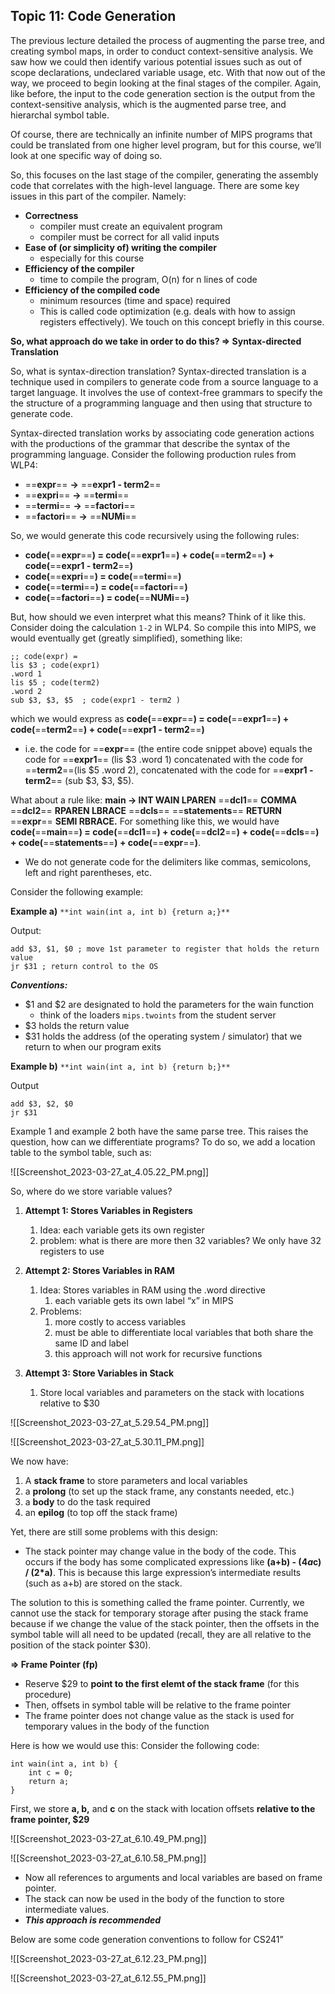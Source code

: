 ## Topic 11: Code Generation

The previous lecture detailed the process of augmenting the parse tree, and creating symbol maps, in order to conduct context-sensitive analysis. We saw how we could then identify various potential issues such as out of scope declarations, undeclared variable usage, etc. With that now out of the way, we proceed to begin looking at the final stages of the compiler. Again, like before, the input to the code generation section is the output from the context-sensitive analysis, which is the augmented parse tree, and hierarchal symbol table.

  

Of course, there are technically an infinite number of MIPS programs that could be translated from one higher level program, but for this course, we’ll look at one specific way of doing so.

  

So, this focuses on the last stage of the compiler, generating the assembly code that correlates with the high-level language. There are some key issues in this part of the compiler. Namely:

- **Correctness**
    - compiler must create an equivalent program
    - compiler must be correct for all valid inputs
- **Ease of (or simplicity of) writing the compiler**
    - especially for this course
- **Efficiency of the compiler**
    - time to compile the program, O(n) for n lines of code
- **Efficiency of the compiled code**
    - minimum resources (time and space) required
    - This is called code optimization (e.g. deals with how to assign registers effectively). We touch on this concept briefly in this course.

  

**So, what approach do we take in order to do this? ⇒ Syntax-directed Translation**

So, what is syntax-direction translation? Syntax-directed translation is a technique used in compilers to generate code from a source language to a target language. It involves the use of context-free grammars to specify the the structure of a programming language and then using that structure to generate code.

Syntax-directed translation works by associating code generation actions with the productions of the grammar that describe the syntax of the programming language. Consider the following production rules from WLP4:

- ==**expr**== **→** ==**expr1 - term2**==
- ==**expri**== **→** ==**termi**==
- ==**termi**== **→** ==**factori**==
- ==**factori**== **→** ==**NUMi**==

So, we would generate this code recursively using the following rules:

- **code(**==**expr**==**) = code(**==**expr1**==**) + code(**==**term2**==**) + code(**==**expr1 - term2**==**)**
- **code(**==**expri**==**) = code(**==**termi**==**)**
- **code(**==**termi**==**) = code(**==**factori**==**)**
- **code(**==**factori**==**) = code(**==**NUMi**==**)**

  

But, how should we even interpret what this means? Think of it like this. Consider doing the calculation `1-2` in WLP4. So compile this into MIPS, we would eventually get (greatly simplified), something like:

```Assembly
;; code(expr) = 
lis $3 ; code(expr1) 
.word 1
lis $5 ; code(term2)
.word 2
sub $3, $3, $5  ; code(expr1 - term2 )
```

which we would express as **code(**==**expr**==**) = code(**==**expr1**==**) + code(**==**term2**==**) + code(**==**expr1 - term2**==**)**

- i.e. the code for ==**expr**== (the entire code snippet above) equals the code for ==**expr1**== (lis $3 .word 1) concatenated with the code for ==**term2**==(lis $5 .word 2), concatenated with the code for ==**expr1 - term2**== (sub $3, $3, $5).

  

What about a rule like: **main → INT WAIN LPAREN** ==**dcl1**== **COMMA** ==**dcl2**== **RPAREN LBRACE** ==**dcls**== ==**statements**== **RETURN** ==**expr**== **SEMI RBRACE.** For something like this, we would have **code(**==**main**==**) = code(**==**dcl1**==**) + code(**==**dcl2**==**) + code(**==**dcls**==**) + code(**==**statements**==**) + code(**==**expr**==**)**.

- We do not generate code for the delimiters like commas, semicolons, left and right parentheses, etc.

  

Consider the following example:

**Example a)** `**int wain(int a, int b) {return a;}**`

Output:

```Assembly
add $3, $1, $0 ; move 1st parameter to register that holds the return value 
jr $31 ; return control to the OS 
```

_**Conventions:**_

- $1 and $2 are designated to hold the parameters for the wain function
    - think of the loaders `mips.twoints` from the student server
- $3 holds the return value
- $31 holds the address (of the operating system / simulator) that we return to when our program exits

  

**Example b)** `**int wain(int a, int b) {return b;}**`

Output

```Assembly
add $3, $2, $0
jr $31
```

Example 1 and example 2 both have the same parse tree. This raises the question, how can we differentiate programs? To do so, we add a location table to the symbol table, such as:

![[Screenshot_2023-03-27_at_4.05.22_PM.png]]

So, where do we store variable values?

1. **Attempt 1: Stores Variables in Registers**
    1. Idea: each variable gets its own register
    2. problem: what is there are more then 32 variables? We only have 32 registers to use
2. **Attempt 2: Stores Variables in RAM**
    1. Idea: Stores variables in RAM using the .word directive
        1. each variable gets its own label “x” in MIPS
    2. Problems:
        1. more costly to access variables
        2. must be able to differentiate local variables that both share the same ID and label
        3. this approach will not work for recursive functions
3. **Attempt 3: Store Variables in Stack**
    
    1. Store local variables and parameters on the stack with locations relative to $30
    
      
    

![[Screenshot_2023-03-27_at_5.29.54_PM.png]]

![[Screenshot_2023-03-27_at_5.30.11_PM.png]]

We now have:

1. A **stack frame** to store parameters and local variables
2. a **prolong** (to set up the stack frame, any constants needed, etc.)
3. a **body** to do the task required
4. an **epilog** (to top off the stack frame)

Yet, there are still some problems with this design:

- The stack pointer may change value in the body of the code. This occurs if the body has some complicated expressions like **(a+b) - (4*a*c) / (2*a)**. This is because this large expression’s intermediate results (such as a+b) are stored on the stack.

The solution to this is something called the frame pointer. Currently, we cannot use the stack for temporary storage after pusing the stack frame because if we change the value of the stack pointer, then the offsets in the symbol table will all need to be updated (recall, they are all relative to the position of the stack pointer $30).

  

**⇒ Frame Pointer (fp)**

- Reserve $29 to **point to the first elemt of the stack frame** (for this procedure)
- Then, offsets in symbol table will be relative to the frame pointer
- The frame pointer does not change value as the stack is used for temporary values in the body of the function  
      
    

Here is how we would use this: Consider the following code:

```Assembly
int wain(int a, int b) {
	int c = 0;
	return a;
}
```

First, we store **a, b,** and **c** on the stack with location offsets **relative to the frame pointer, $29**

![[Screenshot_2023-03-27_at_6.10.49_PM.png]]

![[Screenshot_2023-03-27_at_6.10.58_PM.png]]

- Now all references to arguments and local variables are based on frame pointer.
- The stack can now be used in the body of the function to store intermediate values.
- **_This approach is recommended_**

  

Below are some code generation conventions to follow for CS241”

![[Screenshot_2023-03-27_at_6.12.23_PM.png]]

![[Screenshot_2023-03-27_at_6.12.55_PM.png]]
